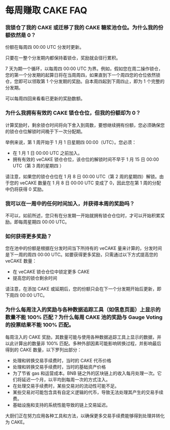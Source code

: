 # 每周赚取 CAKE FAQ

### 我锁仓了我的 CAKE 或迁移了我的 CAKE 糖浆池仓位。为什么我的份额依然是 0？&#x20;

份额在每周四 00:00 UTC 分发时更新。&#x20;

只要在一整个分发期内都保持着锁仓，奖励就会径行累积。

7 天为期一个循环，以每周四 00:00 UTC 为界。例如，假如您在周二操作锁仓，您的第一个分发期的起算日将在当周周四，如果直到下一个周四您的仓位依然锁仓，您即可以领取第 1 个分发期的奖励。自本周四起到下周四止，即为 1 个完整的分发期。&#x20;

可以每周四回来看看已更新的奖励数额。

### 为什么我拥有有效的  CAKE 锁仓仓位，但我的份额却为 0？&#x20;

计算奖励时，剩余锁仓时间将向下舍入到周数，要想继续拥有份额，您必须确保您的锁仓仓位解锁时间晚于下一次分配期。&#x20;

举例来说，第 1 周开始于 1 月 1 日星期四 00:00（UTC）。您必须：

* 在 1 月 1 日 00:00 UTC 之前加入。&#x20;
* 拥有有效的 veCAKE 锁仓仓位，该仓位的解锁时间不早于 1 月 15 日 00:00 UTC（第 3 周的星期四 ）

请注意，如果您的锁仓仓位在 1 月 8 日 00:00 UTC（第 2 周的星期四）解锁。由于您的 veCAKE 数量在 1 月 8 日 00:00 UTC 变成了 0，因此您在第 1 周的分配中仍将获得 0 奖励。&#x20;

### 我可以在一周中的任何时间加入，并获得本周的奖励吗？&#x20;

不可以，如前所述，您只有在分发期一开始就拥有锁仓仓位时，才可以开始积累奖励。即每周星期四 00:00 UTC。

### 如何获得更多奖励？&#x20;

您在池中的份额是根据在分发时间当下所持有的 veCAKE 量来计算的，分发时间是下一周的周四 00:00 UTC。如要获得更多奖励，只需通过以下方式提高您的 veCAKE 数量：&#x20;

* 在 veCAKE 锁仓仓位中锁定更多 CAKE&#x20;
* 提高您的锁仓剩余时间&#x20;

请注意，在添加 CAKE 或延期后，您的份额只会在下一个分发期开始后更新，即下周四 00:00 UTC。

### 为什么每周注入的奖励与各种数据追踪工具（如信息页面）上显示的数量不能 100% 匹配？为什么每周 CAKE 池的奖励与 Gauge Voting 的投票结果不能 100% 匹配。&#x20;

每周注入的 CAKE 奖励，其数量可能与使用各种数据追踪工具上显示的数据，并以此计算出的数量非 100% 匹配。多种外部因素可能影响转换过程，并影响最后得到的 CAKE 数量，以下罗列出部分：



* 处理和转换交易手续费时，当时的 CAKE 代币价格&#x20;
* 处理和转换交易手续费时，当时的基础资产价格&#x20;
* 为了节省 gas 和运营成本。BNB 链之外的区块链上的收入每月处理一次。它们将延迟一个月，以平均到每周一次的方式注入。&#x20;
* 在处理交易手续费时，某些交易对的流动性可能不足。&#x20;
* 某些交易对可能包含具有自定义逻辑的代币，导致无法处理其产生的交易手续费。&#x20;
* 基础设施和支持的系统性能导致的链上交易延迟。&#x20;

大厨们正在努力应用各种工具和方法，以确保更多交易手续费能够得到处理并转化为 CAKE。
